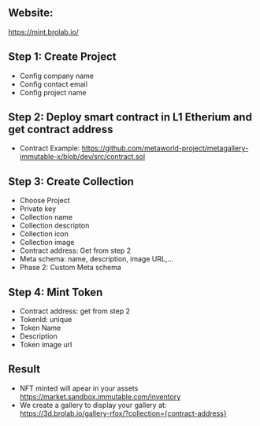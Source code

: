 ## Website: 
https://mint.brolab.io/ 

## Step 1: Create Project
- Config company name
- Config contact email
- Config project name

## Step 2: Deploy smart contract in L1 Etherium and get contract address 
- Contract Example: https://github.com/metaworld-project/metagallery-immutable-x/blob/dev/src/contract.sol

## Step 3: Create Collection
- Choose Project
- Private key
- Collection name
- Collection descripton
- Collection icon
- Collection image
- Contract address: Get from step 2
- Meta schema: name, description, image URL,... 
- Phase 2: Custom Meta schema

## Step 4: Mint Token
- Contract address: get from step 2
- TokenId: unique 
- Token Name
- Description
- Token image url

## Result
- NFT minted will apear in your assets https://market.sandbox.immutable.com/inventory 
- We create a gallery to display your gallery at: https://3d.brolab.io/gallery-rfox/?collection={contract-address}

